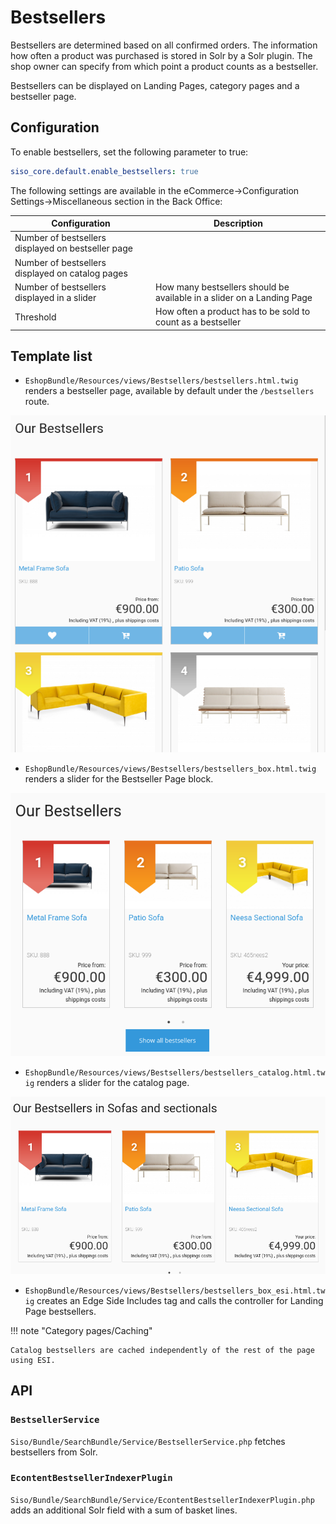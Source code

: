 # Bestsellers

Bestsellers are determined based on all confirmed orders. The information how often a product was purchased is stored in Solr by a Solr plugin.
The shop owner can specify from which point a product counts as a bestseller.

Bestsellers can be displayed on Landing Pages, category pages and a bestseller page. 

## Configuration

To enable bestsellers, set the following parameter to true:

``` yaml
siso_core.default.enable_bestsellers: true
```

The following settings are available in the eCommerce->Configuration Settings->Miscellaneous section in the Back Office:

| Configuration        | Description      |
| -------------------- | ---------------- |
| Number of bestsellers displayed on bestseller page | |
| Number of bestsellers displayed on catalog pages   | |
| Number of bestsellers displayed in a slider        | How many bestsellers should be available in a slider on a Landing Page      |
| Threshold   | How often a product has to be sold to count as a bestseller  |

## Template list

- `EshopBundle/Resources/views/Bestsellers/bestsellers.html.twig` renders a bestseller page, available by default under the `/bestsellers` route.

![Bestseller page](img/bestseller_page.png)

- `EshopBundle/Resources/views/Bestsellers/bestsellers_box.html.twig` renders a slider for the Bestseller Page block.

![Bestseller Page block](img/bestseller_block_slider.png)

- `EshopBundle/Resources/views/Bestsellers/bestsellers_catalog.html.twig` renders a slider for the catalog page.

![Bestsellers in product category](img/bestseller_category.png)

- `EshopBundle/Resources/views/Bestsellers/bestsellers_box_esi.html.twig` creates an Edge Side Includes tag and calls the controller for Landing Page bestsellers.

!!! note "Category pages/Caching"

    Catalog bestsellers are cached independently of the rest of the page using ESI.

## API

### `BestsellerService`

`Siso/Bundle/SearchBundle/Service/BestsellerService.php` fetches bestsellers from Solr.

### `EcontentBestsellerIndexerPlugin`

`Siso/Bundle/SearchBundle/Service/EcontentBestsellerIndexerPlugin.php` adds an additional Solr field with a sum of basket lines.

